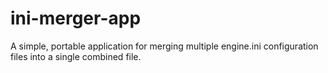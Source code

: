 # ini-merger-app
A simple, portable application for merging multiple engine.ini configuration files into a single combined file.
